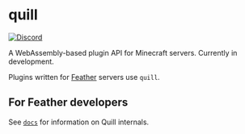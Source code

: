 # quill
[![Discord](https://img.shields.io/discord/619316022800809995)](https://discordapp.com/invite/4eYmK69)

A WebAssembly-based plugin API for Minecraft servers. Currently in development.

Plugins written for [Feather](https://github.com/feather-rs/feather) servers use `quill`.

## For Feather developers
See [`docs`](./docs) for information on Quill internals.
